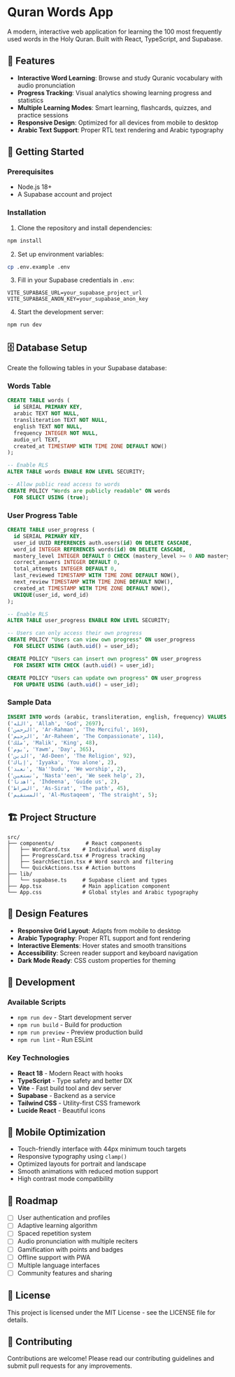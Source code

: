 # Quran Words App

A modern, interactive web application for learning the 100 most frequently used words in the Holy Quran. Built with React, TypeScript, and Supabase.

## 🎯 Features

- **Interactive Word Learning**: Browse and study Quranic vocabulary with audio pronunciation
- **Progress Tracking**: Visual analytics showing learning progress and statistics
- **Multiple Learning Modes**: Smart learning, flashcards, quizzes, and practice sessions
- **Responsive Design**: Optimized for all devices from mobile to desktop
- **Arabic Text Support**: Proper RTL text rendering and Arabic typography

## 🚀 Getting Started

### Prerequisites

- Node.js 18+ 
- A Supabase account and project

### Installation

1. Clone the repository and install dependencies:
```bash
npm install
```

2. Set up environment variables:
```bash
cp .env.example .env
```

3. Fill in your Supabase credentials in `.env`:
```env
VITE_SUPABASE_URL=your_supabase_project_url
VITE_SUPABASE_ANON_KEY=your_supabase_anon_key
```

4. Start the development server:
```bash
npm run dev
```

## 🗄️ Database Setup

Create the following tables in your Supabase database:

### Words Table
```sql
CREATE TABLE words (
  id SERIAL PRIMARY KEY,
  arabic TEXT NOT NULL,
  transliteration TEXT NOT NULL,
  english TEXT NOT NULL,
  frequency INTEGER NOT NULL,
  audio_url TEXT,
  created_at TIMESTAMP WITH TIME ZONE DEFAULT NOW()
);

-- Enable RLS
ALTER TABLE words ENABLE ROW LEVEL SECURITY;

-- Allow public read access to words
CREATE POLICY "Words are publicly readable" ON words
  FOR SELECT USING (true);
```

### User Progress Table
```sql
CREATE TABLE user_progress (
  id SERIAL PRIMARY KEY,
  user_id UUID REFERENCES auth.users(id) ON DELETE CASCADE,
  word_id INTEGER REFERENCES words(id) ON DELETE CASCADE,
  mastery_level INTEGER DEFAULT 0 CHECK (mastery_level >= 0 AND mastery_level <= 100),
  correct_answers INTEGER DEFAULT 0,
  total_attempts INTEGER DEFAULT 0,
  last_reviewed TIMESTAMP WITH TIME ZONE DEFAULT NOW(),
  next_review TIMESTAMP WITH TIME ZONE DEFAULT NOW(),
  created_at TIMESTAMP WITH TIME ZONE DEFAULT NOW(),
  UNIQUE(user_id, word_id)
);

-- Enable RLS
ALTER TABLE user_progress ENABLE ROW LEVEL SECURITY;

-- Users can only access their own progress
CREATE POLICY "Users can view own progress" ON user_progress
  FOR SELECT USING (auth.uid() = user_id);

CREATE POLICY "Users can insert own progress" ON user_progress
  FOR INSERT WITH CHECK (auth.uid() = user_id);

CREATE POLICY "Users can update own progress" ON user_progress
  FOR UPDATE USING (auth.uid() = user_id);
```

### Sample Data
```sql
INSERT INTO words (arabic, transliteration, english, frequency) VALUES
('الله', 'Allah', 'God', 2697),
('الرحمن', 'Ar-Rahman', 'The Merciful', 169),
('الرحيم', 'Ar-Raheem', 'The Compassionate', 114),
('ملك', 'Malik', 'King', 48),
('يوم', 'Yawm', 'Day', 365),
('الدين', 'Ad-Deen', 'The Religion', 92),
('إياك', 'Iyyaka', 'You alone', 2),
('نعبد', 'Na''budu', 'We worship', 2),
('نستعين', 'Nasta''een', 'We seek help', 2),
('اهدنا', 'Ihdeena', 'Guide us', 2),
('الصراط', 'As-Sirat', 'The path', 45),
('المستقيم', 'Al-Mustaqeem', 'The straight', 5);
```

## 🏗️ Project Structure

```
src/
├── components/          # React components
│   ├── WordCard.tsx    # Individual word display
│   ├── ProgressCard.tsx # Progress tracking
│   ├── SearchSection.tsx # Word search and filtering
│   └── QuickActions.tsx # Action buttons
├── lib/
│   └── supabase.ts     # Supabase client and types
├── App.tsx             # Main application component
└── App.css             # Global styles and Arabic typography
```

## 🎨 Design Features

- **Responsive Grid Layout**: Adapts from mobile to desktop
- **Arabic Typography**: Proper RTL support and font rendering
- **Interactive Elements**: Hover states and smooth transitions
- **Accessibility**: Screen reader support and keyboard navigation
- **Dark Mode Ready**: CSS custom properties for theming

## 🔧 Development

### Available Scripts

- `npm run dev` - Start development server
- `npm run build` - Build for production
- `npm run preview` - Preview production build
- `npm run lint` - Run ESLint

### Key Technologies

- **React 18** - Modern React with hooks
- **TypeScript** - Type safety and better DX
- **Vite** - Fast build tool and dev server
- **Supabase** - Backend as a service
- **Tailwind CSS** - Utility-first CSS framework
- **Lucide React** - Beautiful icons

## 📱 Mobile Optimization

- Touch-friendly interface with 44px minimum touch targets
- Responsive typography using `clamp()`
- Optimized layouts for portrait and landscape
- Smooth animations with reduced motion support
- High contrast mode compatibility

## 🔮 Roadmap

- [ ] User authentication and profiles
- [ ] Adaptive learning algorithm
- [ ] Spaced repetition system
- [ ] Audio pronunciation with multiple reciters
- [ ] Gamification with points and badges
- [ ] Offline support with PWA
- [ ] Multiple language interfaces
- [ ] Community features and sharing

## 📄 License

This project is licensed under the MIT License - see the LICENSE file for details.

## 🤝 Contributing

Contributions are welcome! Please read our contributing guidelines and submit pull requests for any improvements.